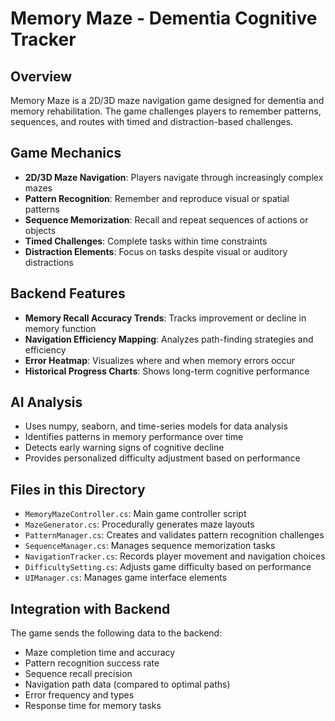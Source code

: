 # Memory Maze - Dementia Cognitive Tracker

## Overview
Memory Maze is a 2D/3D maze navigation game designed for dementia and memory rehabilitation. The game challenges players to remember patterns, sequences, and routes with timed and distraction-based challenges.

## Game Mechanics
- **2D/3D Maze Navigation**: Players navigate through increasingly complex mazes
- **Pattern Recognition**: Remember and reproduce visual or spatial patterns
- **Sequence Memorization**: Recall and repeat sequences of actions or objects
- **Timed Challenges**: Complete tasks within time constraints
- **Distraction Elements**: Focus on tasks despite visual or auditory distractions

## Backend Features
- **Memory Recall Accuracy Trends**: Tracks improvement or decline in memory function
- **Navigation Efficiency Mapping**: Analyzes path-finding strategies and efficiency
- **Error Heatmap**: Visualizes where and when memory errors occur
- **Historical Progress Charts**: Shows long-term cognitive performance

## AI Analysis
- Uses numpy, seaborn, and time-series models for data analysis
- Identifies patterns in memory performance over time
- Detects early warning signs of cognitive decline
- Provides personalized difficulty adjustment based on performance

## Files in this Directory
- `MemoryMazeController.cs`: Main game controller script
- `MazeGenerator.cs`: Procedurally generates maze layouts
- `PatternManager.cs`: Creates and validates pattern recognition challenges
- `SequenceManager.cs`: Manages sequence memorization tasks
- `NavigationTracker.cs`: Records player movement and navigation choices
- `DifficultySetting.cs`: Adjusts game difficulty based on performance
- `UIManager.cs`: Manages game interface elements

## Integration with Backend
The game sends the following data to the backend:
- Maze completion time and accuracy
- Pattern recognition success rate
- Sequence recall precision
- Navigation path data (compared to optimal paths)
- Error frequency and types
- Response time for memory tasks